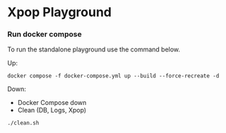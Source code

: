 # Xpop Playground

### Run docker compose

To run the standalone playground use the command below.

Up:

`docker compose -f docker-compose.yml up --build --force-recreate -d`

Down:

- Docker Compose down
- Clean (DB, Logs, Xpop)

`./clean.sh`